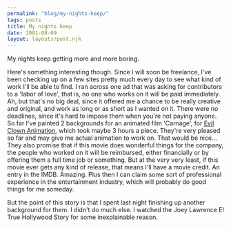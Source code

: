 ```yaml
---
permalink: "blog/my-nights-keep/"
tags: posts
title: My nights keep
date: 2001-08-09
layout: layouts/post.njk
---
```


My nights keep getting more and more boring. 

Here's something interesting though. Since I will soon be freelance, I've been checking up on a few sites pretty much every day to see what kind of work I'll be able to find. I ran across one ad that was asking for contributors to a 'labor of love', that is, no one who works on it will be paid immediately. Ah, but that's no big deal, since it offered me a chance to be really creative and original, and work as long or as short as I wanted on it. There were no deadlines, since it's hard to impose them when you're not paying anyone. So far I've painted 2 backgrounds for an animated film 'Carnage', for [Evil Clown Animation][1], which took maybe 3 hours a piece. They're very pleased so far and may give me actual animation to work on. That would be nice... They also promise that if this movie does wonderful things for the company, the people who worked on it will be reimbursed, either financially or by offering them a full time job or something. But at the very very least, if this movie ever gets any kind of release, that means I'll have a movie credit. An entry in the IMDB. Amazing. Plus then I can claim some sort of professional experience in the entertainment industry, which will probably do good things for me someday.

But the point of this story is that I spent last night finishing up another background for them. I didn't do much else. I watched the Joey Lawrence E! True Hollywood Story for some inexplainable reason.

 [1]: http://www.evilclownanimation.com/